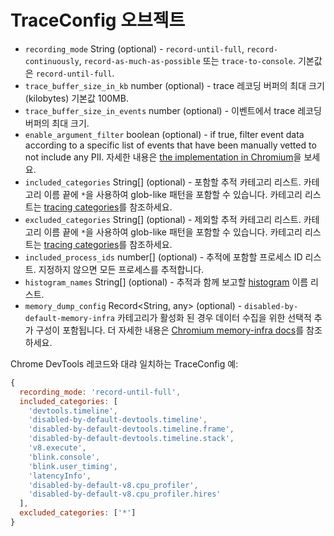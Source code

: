 # TraceConfig 오브젝트

* `recording_mode` String (optional) - `record-until-full`, `record-continuously`, `record-as-much-as-possible` 또는 `trace-to-console`. 기본값은 `record-until-full`.
* `trace_buffer_size_in_kb` number (optional) - trace 레코딩 버퍼의 최대 크기 (kilobytes) 기본값 100MB.
* `trace_buffer_size_in_events` number (optional) - 이벤트에서 trace 레코딩 버퍼의 최대 크기.
* `enable_argument_filter` boolean (optional) - if true, filter event data according to a specific list of events that have been manually vetted to not include any PII. 자세한 내용은 [the implementation in Chromium](https://chromium.googlesource.com/chromium/src/+/master/services/tracing/public/cpp/trace_event_args_whitelist.cc)을 보세요.
* `included_categories` String[] (optional) - 포함할 추적 카테고리 리스트. 카테고리 이름 끝에 `*`을 사용하여 glob-like 패턴을 포함할 수 있습니다. 카테고리 리스트는 [tracing categories](https://chromium.googlesource.com/chromium/src/+/master/base/trace_event/builtin_categories.h)를 참조하세요.
* `excluded_categories` String[] (optional) - 제외할 추적 카테고리 리스트. 카테고리 이름 끝에 `*`을 사용하여 glob-like 패턴을 포함할 수 있습니다. 카테고리 리스트는 [tracing categories](https://chromium.googlesource.com/chromium/src/+/master/base/trace_event/builtin_categories.h)를 참조하세요.
* `included_process_ids` number[] (optional) - 추적에 포함할 프로세스 ID 리스트. 지정하지 않으면 모든 프로세스를 추적합니다.
* `histogram_names` String[] (optional) - 추적과 함께 보고할 [histogram](https://chromium.googlesource.com/chromium/src.git/+/HEAD/tools/metrics/histograms/README.md) 이름 리스트.
* `memory_dump_config` Record<String, any> (optional) - `disabled-by-default-memory-infra` 카테고리가 활성화 된 경우 데이터 수집을 위한 선택적 추가 구성이 포함됩니다. 더 자세한 내용은 [Chromium memory-infra docs](https://chromium.googlesource.com/chromium/src/+/master/docs/memory-infra/memory_infra_startup_tracing.md#the-advanced-way)를 참조하세요.

Chrome DevTools 레코드와 대랴 일치하는 TraceConfig 예:

```js
{
  recording_mode: 'record-until-full',
  included_categories: [
    'devtools.timeline',
    'disabled-by-default-devtools.timeline',
    'disabled-by-default-devtools.timeline.frame',
    'disabled-by-default-devtools.timeline.stack',
    'v8.execute',
    'blink.console',
    'blink.user_timing',
    'latencyInfo',
    'disabled-by-default-v8.cpu_profiler',
    'disabled-by-default-v8.cpu_profiler.hires'
  ],
  excluded_categories: ['*']
}
```
